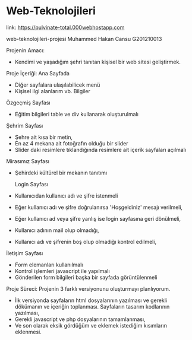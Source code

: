 # Web-Teknolojileri

link: https://pulvinate-total.000webhostapp.com


web-teknolojileri-projesi 
Muhammed Hakan Cansu
G201210013
 
Projenin Amacı: 
-	Kendimi ve yaşadığım şehri tanıtan kişisel bir web sitesi geliştirmek. 
 
Proje İçeriği: 
Ana Sayfada 
-	Diğer sayfalara ulaşılabilicek menü 
-	Kişisel ilgi alanlarım vb. Bilgiler 
 
Özgeçmiş Sayfası     
-	Eğitim bilgileri table ve div kullanarak oluşturulmalı 
     
Şehrim Sayfası   
-	Şehre ait kısa bir metin, 
-	En az 4 mekana ait fotoğrafın olduğu bir slider 
-	Slider daki resimlere tıklandığında resimlere ait içerik sayfaları açılmalı 
   
Mirasımız Sayfası 
-	Şehirdeki kültürel bir mekanın tanıtımı  
     
   	Login Sayfası 
-	Kullanıcıdan kullanıcı adı ve şifre istenmeli 
-	Eğer kullanıcı adı ve şifre doğrulanırsa 'Hoşgeldiniz' mesajı verilmeli, 
-	Eğer kullanıcı ad veya şifre yanlış ise login sayfasına geri dönülmeli, 
-	Kullanıcı adının mail olup olmadığı, 
-	Kullanıcı adı ve şifrenin boş olup olmadığı kontrol edilmeli, 
     
İletişim Sayfası 
-	Form elemanları kullanılmalı 
-	Kontrol işlemleri javascript ile yapılmalı 
-	Gönderilen form bilgileri başka bir sayfada görüntülenmeli 
     
Proje Süreci: 
 Projenin 3 farklı versiyonunu oluşturmayı planlıyorum. 
-	İlk versiyonda sayfaların html dosyalarının yazılması ve gerekli dökümanın ve içeriğin toplanması. Sayfaların tasarım kodlarının yazılması, 
-	Gerekli javascript ve php dosyalarının tamamlanması, 
-	Ve son olarak eksik gördüğüm ve eklemek istediğim kısımların eklenmesi. 
         
